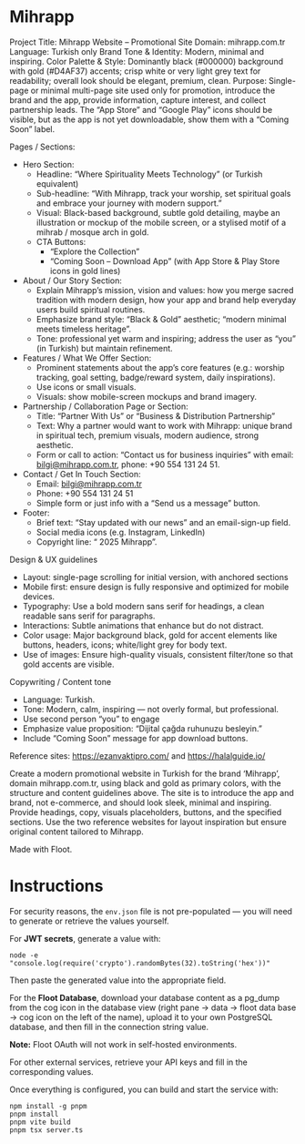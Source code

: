 # Mihrapp
        
Project Title: Mihrapp Website – Promotional Site
Domain: mihrapp.com.tr
Language: Turkish only
Brand Tone & Identity: Modern, minimal and inspiring.
Color Palette & Style: Dominantly black (#000000) background with gold (#D4AF37) accents; crisp white or very light grey text for readability; overall look should be elegant, premium, clean.
Purpose: Single-page or minimal multi-page site used only for promotion, introduce the brand and the app, provide information, capture interest, and collect partnership leads. The “App Store” and “Google Play” icons should be visible, but as the app is not yet downloadable, show them with a “Coming Soon” label.

Pages / Sections:
* Hero Section: 
  * Headline: “Where Spirituality Meets Technology” (or Turkish equivalent)
  * Sub-headline: “With Mihrapp, track your worship, set spiritual goals and embrace your journey with modern support.”
  * Visual: Black-based background, subtle gold detailing, maybe an illustration or mockup of the mobile screen, or a stylised motif of a mihrab / mosque arch in gold.
  * CTA Buttons: 
    * “Explore the Collection” 
    * “Coming Soon – Download App” (with App Store & Play Store icons in gold lines)
* About / Our Story Section: 
  * Explain Mihrapp’s mission, vision and values: how you merge sacred tradition with modern design, how your app and brand help everyday users build spiritual routines.
  * Emphasize brand style: “Black & Gold” aesthetic; “modern minimal meets timeless heritage”.
  * Tone: professional yet warm and inspiring; address the user as “you” (in Turkish) but maintain refinement.
* Features / What We Offer Section: 
  * Prominent statements about the app’s core features (e.g.: worship tracking, goal setting, badge/reward system, daily inspirations). 
  * Use icons or small visuals.
  * Visuals: show mobile-screen mockups and brand imagery.
* Partnership / Collaboration Page or Section: 
  * Title: “Partner With Us” or “Business & Distribution Partnership”
  * Text: Why a partner would want to work with Mihrapp: unique brand in spiritual tech, premium visuals, modern audience, strong aesthetic.
  * Form or call to action: “Contact us for business inquiries” with email: bilgi@mihrapp.com.tr, phone: +90 554 131 24 51.
* Contact / Get In Touch Section: 
  * Email: bilgi@mihrapp.com.tr
  * Phone: +90 554 131 24 51
  * Simple form or just info with a “Send us a message” button.
* Footer: 
  * Brief text: “Stay updated with our news” and an email-sign-up field.
  * Social media icons (e.g. Instagram, LinkedIn)
  * Copyright line: “ 2025 Mihrapp”.

Design & UX guidelines
* Layout: single-page scrolling for initial version, with anchored sections
* Mobile first: ensure design is fully responsive and optimized for mobile devices.
* Typography: Use a bold modern sans serif for headings, a clean readable sans serif for paragraphs.
* Interactions: Subtle animations that enhance but do not distract.
* Color usage: Major background black, gold for accent elements like buttons, headers, icons; white/light grey for body text.
* Use of images: Ensure high-quality visuals, consistent filter/tone so that gold accents are visible.

Copywriting / Content tone
* Language: Turkish.
* Tone: Modern, calm, inspiring — not overly formal, but professional.
* Use second person “you” to engage
* Emphasize value proposition: “Dijital çağda ruhunuzu besleyin.”
* Include “Coming Soon” message for app download buttons.

Reference sites: https://ezanvaktipro.com/ and https://halalguide.io/ 

Create a modern promotional website in Turkish for the brand ‘Mihrapp’, domain mihrapp.com.tr, using black and gold as primary colors, with the structure and content guidelines above. The site is to introduce the app and brand, not e-commerce, and should look sleek, minimal and inspiring. Provide headings, copy, visuals placeholders, buttons, and the specified sections. Use the two reference websites for layout inspiration but ensure original content tailored to Mihrapp.

Made with Floot.

# Instructions

For security reasons, the `env.json` file is not pre-populated — you will need to generate or retrieve the values yourself.  

For **JWT secrets**, generate a value with:  

```
node -e "console.log(require('crypto').randomBytes(32).toString('hex'))"
```

Then paste the generated value into the appropriate field.  

For the **Floot Database**, download your database content as a pg_dump from the cog icon in the database view (right pane -> data -> floot data base -> cog icon on the left of the name), upload it to your own PostgreSQL database, and then fill in the connection string value.  

**Note:** Floot OAuth will not work in self-hosted environments.  

For other external services, retrieve your API keys and fill in the corresponding values.  

Once everything is configured, you can build and start the service with:  

```
npm install -g pnpm
pnpm install
pnpm vite build
pnpm tsx server.ts
```
